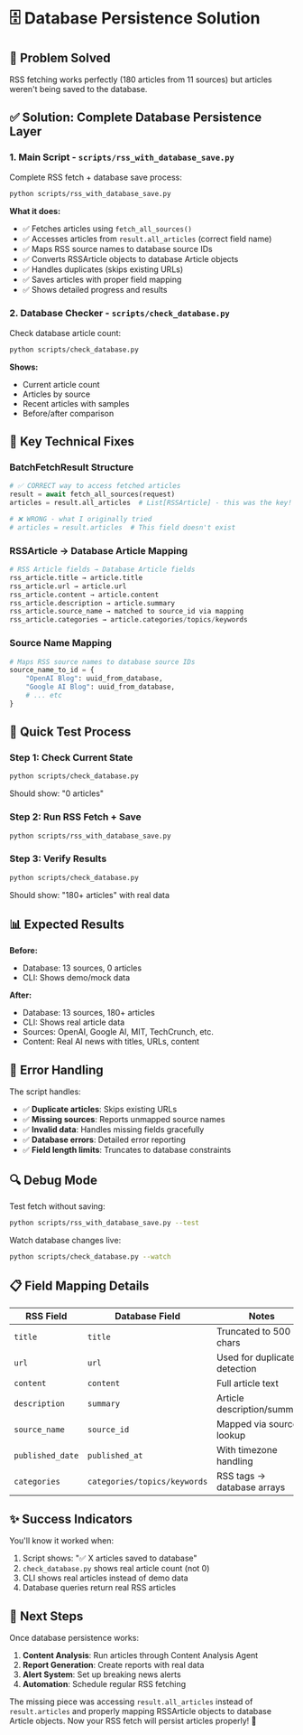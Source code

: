 # 🗄️ Database Persistence Solution

## 🎯 Problem Solved
RSS fetching works perfectly (180 articles from 11 sources) but articles weren't being saved to the database.

## ✅ Solution: Complete Database Persistence Layer

### 1. **Main Script** - `scripts/rss_with_database_save.py`
Complete RSS fetch + database save process:
```bash
python scripts/rss_with_database_save.py
```

**What it does:**
- ✅ Fetches articles using `fetch_all_sources()` 
- ✅ Accesses articles from `result.all_articles` (correct field name)
- ✅ Maps RSS source names to database source IDs
- ✅ Converts RSSArticle objects to database Article objects  
- ✅ Handles duplicates (skips existing URLs)
- ✅ Saves articles with proper field mapping
- ✅ Shows detailed progress and results

### 2. **Database Checker** - `scripts/check_database.py`
Check database article count:
```bash
python scripts/check_database.py
```

**Shows:**
- Current article count
- Articles by source
- Recent articles with samples
- Before/after comparison

## 🔧 Key Technical Fixes

### **BatchFetchResult Structure**
```python
# ✅ CORRECT way to access fetched articles
result = await fetch_all_sources(request)
articles = result.all_articles  # List[RSSArticle] - this was the key!

# ❌ WRONG - what I originally tried  
# articles = result.articles  # This field doesn't exist
```

### **RSSArticle → Database Article Mapping**
```python
# RSS Article fields → Database Article fields
rss_article.title → article.title
rss_article.url → article.url  
rss_article.content → article.content
rss_article.description → article.summary
rss_article.source_name → matched to source_id via mapping
rss_article.categories → article.categories/topics/keywords
```

### **Source Name Mapping**
```python
# Maps RSS source names to database source IDs
source_name_to_id = {
    "OpenAI Blog": uuid_from_database,
    "Google AI Blog": uuid_from_database,
    # ... etc
}
```

## 🚀 Quick Test Process

### Step 1: Check Current State
```bash
python scripts/check_database.py
```
Should show: "0 articles"

### Step 2: Run RSS Fetch + Save
```bash
python scripts/rss_with_database_save.py
```

### Step 3: Verify Results  
```bash
python scripts/check_database.py
```
Should show: "180+ articles" with real data

## 📊 Expected Results

**Before:**
- Database: 13 sources, 0 articles
- CLI: Shows demo/mock data

**After:**  
- Database: 13 sources, 180+ articles
- CLI: Shows real article data
- Sources: OpenAI, Google AI, MIT, TechCrunch, etc.
- Content: Real AI news with titles, URLs, content

## 🐛 Error Handling

The script handles:
- ✅ **Duplicate articles**: Skips existing URLs
- ✅ **Missing sources**: Reports unmapped source names  
- ✅ **Invalid data**: Handles missing fields gracefully
- ✅ **Database errors**: Detailed error reporting
- ✅ **Field length limits**: Truncates to database constraints

## 🔍 Debug Mode

Test fetch without saving:
```bash
python scripts/rss_with_database_save.py --test
```

Watch database changes live:
```bash
python scripts/check_database.py --watch
```

## 📋 Field Mapping Details

| RSS Field | Database Field | Notes |
|-----------|---------------|-------|
| `title` | `title` | Truncated to 500 chars |
| `url` | `url` | Used for duplicate detection |
| `content` | `content` | Full article text |
| `description` | `summary` | Article description/summary |
| `source_name` | `source_id` | Mapped via source lookup |
| `published_date` | `published_at` | With timezone handling |
| `categories` | `categories/topics/keywords` | RSS tags → database arrays |

## ✨ Success Indicators

You'll know it worked when:
1. Script shows: "✅ X articles saved to database"  
2. `check_database.py` shows real article count (not 0)
3. CLI shows real articles instead of demo data
4. Database queries return real RSS articles

## 🎉 Next Steps

Once database persistence works:
1. **Content Analysis**: Run articles through Content Analysis Agent
2. **Report Generation**: Create reports with real data
3. **Alert System**: Set up breaking news alerts  
4. **Automation**: Schedule regular RSS fetching

The missing piece was accessing `result.all_articles` instead of `result.articles` and properly mapping RSSArticle objects to database Article objects. Now your RSS fetch will persist articles properly! 🚀